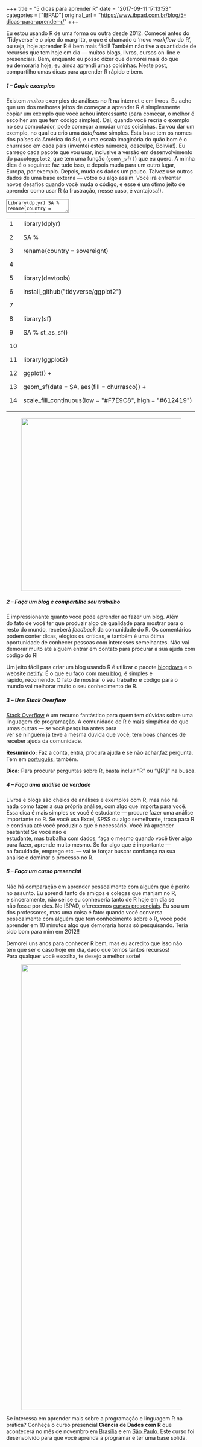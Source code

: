 +++
title = "5 dicas para aprender R"
date = "2017-09-11 17:13:53"
categories = ["IBPAD"]
original_url = "https://www.ibpad.com.br/blog/5-dicas-para-aprender-r/"
+++

<p>
Eu estou usando R de uma forma ou outra desde 2012. Comecei antes do
‘Tidyverse’ e o pipe do margrittr, o que é chamado o ‘novo
<em>workflow</em> do R’, ou seja, hoje aprender R é bem mais fácil!
Também não tive a quantidade de recursos que tem hoje em dia — muitos
blogs, livros, cursos on-line e presenciais. Bem, enquanto eu posso
dizer que demorei mais do que eu demoraria hoje, eu ainda aprendi umas
coisinhas. Neste post, compartilho umas dicas para aprender R rápido e
bem.
</p>
<h5>
1 – Copie exemplos
</h5>
<p>
Existem <em>muitos</em> exemplos de análises no R na internet e em
livros. Eu acho que um dos melhores jeitos de começar a aprender R é
simplesmente copiar um exemplo que você achou interessante (para
começar, o melhor é escolher um que tem código simples). Daí, quando
você recria o exemplo no seu computador, pode começar a mudar umas
coisinhas. Eu vou dar um exemplo, no qual eu crio uma <em>dataframe</em>
simples. Esta base tem os nomes dos países da América do Sul, e uma
escala imaginária do quão bom é o churrasco em cada país (inventei estes
números, desculpe, Bolívia!). Eu carrego cada pacote que vou usar,
inclusive a versão em desenvolvimento do pacote<code>ggplot2</code>, que
tem uma função (<code>geom\_sf()</code>) que eu quero. A minha dica é o
seguinte: faz tudo isso, e depois muda para um outro lugar, Europa, por
exemplo. Depois, muda os dados um pouco. Talvez use outros dados de uma
base externa — votos ou algo assim. Você irá enfrentar novos desafios
quando você muda o código, e esse é um ótimo jeito de aprender como usar
R (a frustração, nesse caso, é vantajosa!).
</p>
<span class="crayon-title"></span>

<textarea wrap="soft" class="crayon-plain print-no" data-settings="dblclick" readonly style="-moz-tab-size:4; -o-tab-size:4; -webkit-tab-size:4; tab-size:4; font-size: 12px !important; line-height: 15px !important;">
library(dplyr) SA % rename(country = sovereignt)

library(devtools) install\_github("tidyverse/ggplot2")

library(sf) SA % st\_as\_sf()

library(ggplot2) ggplot() + geom\_sf(data = SA, aes(fill = churrasco)) +
scale\_fill\_continuous(low = "\#F7E9C8", high = "\#612419")
</textarea>

<table class="crayon-table">
<tr class="crayon-row">
<td class="crayon-nums " data-settings="show">
1

2

3

4

5

6

7

8

9

10

11

12

13

14

</td>
<td class="crayon-code">
<span class="crayon-e">library</span><span
class="crayon-sy">(</span><span class="crayon-v">dplyr</span><span
class="crayon-sy">)</span>

<span class="crayon-v">SA</span><span class="crayon-h"> </span><span
class="crayon-o">%</span><span class="crayon-h"> </span>

<span class="crayon-h"> </span><span class="crayon-e">rename</span><span
class="crayon-sy">(</span><span class="crayon-v">country</span><span
class="crayon-h"> </span><span class="crayon-o">=</span><span
class="crayon-h"> </span><span class="crayon-v">sovereignt</span><span
class="crayon-sy">)</span>

 

<span class="crayon-e">library</span><span
class="crayon-sy">(</span><span class="crayon-v">devtools</span><span
class="crayon-sy">)</span>

<span class="crayon-e">install\_github</span><span
class="crayon-sy">(</span><span
class="crayon-s">"tidyverse/ggplot2"</span><span
class="crayon-sy">)</span>

 

<span class="crayon-e">library</span><span
class="crayon-sy">(</span><span class="crayon-v">sf</span><span
class="crayon-sy">)</span>

<span class="crayon-v">SA</span><span class="crayon-h"> </span><span
class="crayon-o">%</span><span class="crayon-h"> </span><span
class="crayon-e">st\_as\_sf</span><span class="crayon-sy">(</span><span
class="crayon-sy">)</span>

 

<span class="crayon-e">library</span><span
class="crayon-sy">(</span><span class="crayon-v">ggplot2</span><span
class="crayon-sy">)</span>

<span class="crayon-e">ggplot</span><span
class="crayon-sy">(</span><span class="crayon-sy">)</span><span
class="crayon-h"> </span><span class="crayon-o">+</span>

<span class="crayon-h"> </span><span
class="crayon-e">geom\_sf</span><span class="crayon-sy">(</span><span
class="crayon-v">data</span><span class="crayon-h"> </span><span
class="crayon-o">=</span><span class="crayon-h"> </span><span
class="crayon-v">SA</span><span class="crayon-sy">,</span><span
class="crayon-h"> </span><span class="crayon-e">aes</span><span
class="crayon-sy">(</span><span class="crayon-v">fill</span><span
class="crayon-h"> </span><span class="crayon-o">=</span><span
class="crayon-h"> </span><span class="crayon-v">churrasco</span><span
class="crayon-sy">)</span><span class="crayon-sy">)</span><span
class="crayon-h"> </span><span class="crayon-o">+</span>

<span class="crayon-h"> </span><span
class="crayon-e">scale\_fill\_continuous</span><span
class="crayon-sy">(</span><span class="crayon-v">low</span><span
class="crayon-h"> </span><span class="crayon-o">=</span><span
class="crayon-h"> </span><span class="crayon-s">"\#F7E9C8"</span><span
class="crayon-sy">,</span><span class="crayon-h"> </span><span
class="crayon-v">high</span><span class="crayon-h"> </span><span
class="crayon-o">=</span><span class="crayon-h"> </span><span
class="crayon-s">"\#612419"</span><span class="crayon-sy">)</span>

</td>
</tr>
</table>

<p>
</p>

<figure class="wpb_wrapper vc_figure">
<img width="490" height="458" src="https://www.ibpad.com.br/wp-content/uploads/2017/09/5_dicas_para-_aprender_R_grafico-1.png" class="vc_single_image-img attachment-full" alt="" srcset="https://www.ibpad.com.br/wp-content/uploads/2017/09/5_dicas_para-_aprender_R_grafico-1.png 490w, https://www.ibpad.com.br/wp-content/uploads/2017/09/5_dicas_para-_aprender_R_grafico-1-260x243.png 260w, https://www.ibpad.com.br/wp-content/uploads/2017/09/5_dicas_para-_aprender_R_grafico-1-100x93.png 100w" sizes="(max-width: 490px) 100vw, 490px">

</figure>

<h5>
2 – Faça um blog e compartilhe seu trabalho
</h5>
<p>
É impressionante quanto você pode aprender ao fazer um blog. Além
do fato de você ter que produzir algo de qualidade para mostrar para o
resto do mundo, receberá <em>feedback</em> da comunidade do R. Os
comentários podem conter dicas, elogios ou críticas, e também é uma
ótima oportunidade de conhecer pessoas com interesses semelhantes. Não
vai demorar muito até alguém entrar em contato para procurar a sua ajuda
com código do R!
</p>
<p>
Um jeito fácil para criar um blog usando R é utilizar o
pacote <a href="https://github.com/rstudio/blogdown">blogdown</a> e o
website <a href="https://www.netlify.com/">netlify</a>. É o que eu faço
com <a href="http://robertmylesmcdonnell.netlify.com/">meu blog</a>, é
simples e rápido, recomendo. O fato de mostrar o seu trabalho e código
para o mundo vai melhorar muito o seu conhecimento de R.
</p>
<h5>
3 – Use Stack Overflow
</h5>
<p>
<a href="https://stackoverflow.com/">Stack Overflow</a> é um recurso
fantástico para quem tem dúvidas sobre uma linguagem de programação. A
comunidade de R é mais simpática do que umas outras — se você pesquisa
antes para<br> ver se ninguém já teve a mesma dúvida que você, tem boas
chances de receber ajuda da comunidade.
</p>
<p>
<b>Resumindo:</b> Faz a conta, entra, procura ajuda e se não achar,faz
pergunta. Tem em <a href="https://pt.stackoverflow.com/">português</a>,
também.
</p>
<p>
<b>Dica:</b> Para procurar perguntas sobre R, basta incluir “R” ou
“\[R\]” na busca.
</p>
<h5>
4 – Faça uma análise de verdade
</h5>
<p>
Livros e blogs são cheios de análises e exemplos com R, mas não há
nada como fazer a sua própria análise, com algo que importa para você.
Essa dica é mais simples se você é estudante — procure fazer uma análise
importante no R. Se você usa Excel, SPSS ou algo semelhante, troca para
R e continua até você produzir o que é necessário. Você irá aprender
bastante! Se você não é<br> estudante, mas trabalha com dados, faça o
mesmo quando você tiver algo para fazer, aprende muito mesmo. Se for
algo que é importante — na faculdade, emprego etc. — vai te forçar
buscar confiança na sua análise e dominar o processo no R.
</p>
<h5>
5 – Faça um curso presencial
</h5>
<p>
Não há comparação em aprender pessoalmente com alguém que é perito
no assunto. Eu aprendi tanto de amigos e colegas que manjam no R,
e sinceramente, não sei se eu conheceria tanto de R hoje em dia se
não fosse por eles. No IBPAD, oferecemos
<a href="https://www.ibpad.com.br/produto/ciencia-de-dados-com-r-df/" target="_blank">cursos presenciais</a>. Eu
sou um dos professores, mas uma coisa é fato: quando você conversa
pessoalmente com alguém que tem conhecimento sobre o R, você pode
aprender em 10 minutos algo que demoraria horas só pesquisando. Teria
sido bom para mim em 2012!!
</p>
<p>
Demorei uns anos para conhecer R bem, mas eu acredito que isso não
tem que ser o caso hoje em dia, dado que temos tantos recursos!
Para qualquer você escolha, te desejo a melhor sorte!
</p>

<figure class="wpb_wrapper vc_figure">
<a href="https://www.ibpad.com.br/produto/ciencia-de-dados-com-r-df/" target="_blank" class="vc_single_image-wrapper   vc_box_border_grey"><img width="1112" height="1180" src="https://www.ibpad.com.br/wp-content/uploads/2016/11/CDR.jpg" class="vc_single_image-img attachment-full" alt="" srcset="https://www.ibpad.com.br/wp-content/uploads/2016/11/CDR.jpg 1112w, https://www.ibpad.com.br/wp-content/uploads/2016/11/CDR-260x276.jpg 260w, https://www.ibpad.com.br/wp-content/uploads/2016/11/CDR-768x815.jpg 768w, https://www.ibpad.com.br/wp-content/uploads/2016/11/CDR-965x1024.jpg 965w, https://www.ibpad.com.br/wp-content/uploads/2016/11/CDR-94x100.jpg 94w" sizes="(max-width: 1112px) 100vw, 1112px"></a>
</figure>

<p>
Se interessa em aprender mais sobre a programação e linguagem R na
prática? Conheça o curso presencial <strong>Ciência de Dados com
R</strong> que acontecerá no mês de novembro em
<a href="https://www.ibpad.com.br/produto/ciencia-de-dados-com-r-df/" target="_blank">Brasília</a>
e em
<a href="https://www.ibpad.com.br/produto/ciencia-de-dados-com-r-sp/" target="_blank">São
Paulo</a>. Este curso foi desenvolvido para que você aprenda a programar
e ter uma base sólida.
</p>


